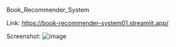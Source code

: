 Book_Recommender_System

Link: https://book-recommender-system01.streamlit.app/

Screenshot:
![image](https://github.com/Utkarshtrivedi27/Book_Recommender_System/assets/79292743/b9281a60-1749-41db-8e57-ee45f0d9b6aa)
